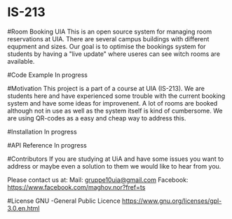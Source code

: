 # IS-213
#Room Booking UIA
This is an open source system for managing room reservations at UIA. There are several campus buildings with different equpment and sizes. Our goal is to optimise the bookings system for students by having a "live update" where useres can see witch rooms are available. 

#Code Example
In progress

#Motivation
This project is a part of a course at UIA (IS-213). We are students here and have experienced some trouble with the current booking system and have some ideas for improvenent. A lot of rooms are booked although not in use as well as the system itself is kind of cumbersome. We are using QR-codes as a easy and cheap way to address this.

#Installation
In progress

#API Reference
In progress

#Contributors
If you are studying at UiA and have some issues you want to address or maybe even a solution to them we would like to hear from you.

Please contact us at: 
Mail: gruppe10uia@gmail.com
Facebook: https://www.facebook.com/maghov.nor?fref=ts 

#License
GNU -General Public Licence
https://www.gnu.org/licenses/gpl-3.0.en.html
